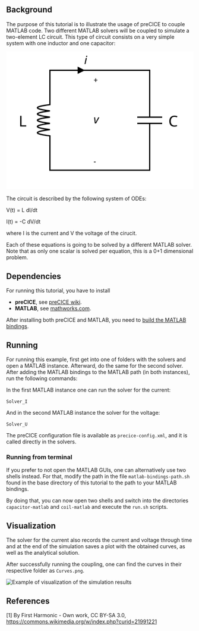 ## Background

The purpose of this tutorial is to illustrate the usage of preCICE to couple MATLAB code. Two different MATLAB solvers will be coupled to simulate a two-element LC circuit. This type of circuit consists on a very simple system with one inductor and one capacitor:

![LC circuit diagram [1]](images/diagram.svg)

The circuit is described by the following system of ODEs:

V(t) = L dI/dt

I(t) = -C dV/dt

where I is the current and V the voltage of the cirucit.

Each of these equations is going to be solved by a different MATLAB solver. Note that as only one scalar is solved per equation, this is a 0+1 dimensional problem.

## Dependencies

For running this tutorial, you have to install

* **preCICE**, see [preCICE wiki](https://github.com/precice/precice/wiki/Building).
* **MATLAB**, see [mathworks.com](https://de.mathworks.com/products.get-matlab.html).

After installing both preCICE and MATLAB, you need to [build the MATLAB bindings](https://github.com/gilbertolem/precice/tree/develop/src/precice/bindings/matlab#compilation).

## Running

For running this example, first get into one of folders with the solvers and open a MATLAB instance.
Afterward, do the same for the second solver. 
After adding the MATLAB bindings to the MATLAB path (in both instances), run the following commands:

In the first MATLAB instance one can run the solver for the current:
```
Solver_I
```

And in the second MATLAB instance the solver for the voltage:
```
Solver_U
```

The preCICE configuration file is available as `precice-config.xml`, and it is called directly in the solvers.

### Running from terminal

If you prefer to not open the MATLAB GUIs, one can alternatively use two shells instead.
For that, modify the path in the file `matlab-bindings-path.sh` found in the base directory of this tutorial to the path to your MATLAB bindings.

By doing that, you can now open two shells and switch into the directories `capacitor-matlab` and `coil-matlab` and execute the `run.sh` scripts.


## Visualization

The solver for the current also records the current and voltage through time and at the end of the simulation saves a plot with the obtained curves, as well as the analytical solution.

After successfully running the coupling, one can find the curves in their respective folder as `Curves.png`.

![Example of visualization of the simulation results](ref_images/Sample_Curves.png)

## References
[1] By First Harmonic - Own work, CC BY-SA 3.0, https://commons.wikimedia.org/w/index.php?curid=21991221
